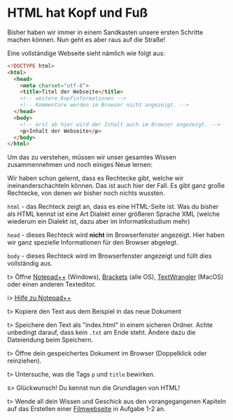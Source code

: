 # HTML hat Kopf und Fuß

Bisher haben wir immer in einem Sandkasten unsere ersten Schritte machen können. Nun geht es aber raus auf die Straße!

Eine vollständige Webseite sieht nämlich wie folgt aus:

```html
<!DOCTYPE html>
<html>
  <head>
	<meta charset="utf-8">
    <title>Titel der Webseite</title>
    <!-- weitere Kopfinformationen -->
    <!-- Kommentare werden im Browser nicht angezeigt. -->
  </head>
  <body>
	<!-- erst ab hier wird der Inhalt auch im Browser angezeigt. -->
    <p>Inhalt der Webseite</p>
  </body>
</html>
```

Um das zu verstehen, müssen wir unser gesamtes Wissen zusammennehmen und noch einiges Neue lernen:

Wir haben schon gelernt, dass es Rechtecke gibt, welche wir ineinanderschachteln können. Das ist auch hier der Fall. Es gibt ganz große Rechtecke, von denen wir bisher noch nichts wussten.

`html` - das Rechteck zeigt an, dass es eine HTML-Seite ist. Was du bisher als HTML kennst ist eine Art Dialekt einer größeren Sprache XML (welche wiederum ein Dialekt ist, dazu aber im Informatikstudium mehr)

`head` - dieses Rechteck wird **nicht** im Browserfenster angezeigt. Hier haben wir ganz spezielle Informationen für den Browser abgelegt.

`body` - dieses Rechteck wird im Browserfenster angezeigt und füllt dies vollständig aus.

t> Öffne [Notepad++](https://notepad-plus-plus.org/) (Windows), [Brackets](http://brackets.io/) (alle OS), [TextWrangler](https://itunes.apple.com/de/app/textwrangler/id404010395?mt=12) (MacOS) oder einen anderen Texteditor.

i> [Hilfe zu Notepad++](https://youtu.be/uuXvdouR-Hw)

t> Kopiere den Text aus dem Beispiel in das neue Dokument

t> Speichere den Text als "index.html" in einem sicheren Ordner. Achte  unbedingt darauf, dass kein `.txt` am Ende steht. Ändere dazu die Dateiendung beim Speichern.

t> Öffne dein gespeichertes Dokument im Browser (Doppelklick oder reinziehen).

t> Untersuche, was die Tags `p` und `title` bewirken.

s> Glückwunsch! Du kennst nun die Grundlagen von HTML!

t> Wende all dein Wissen und Geschick aus den vorangegangenen Kapiteln auf das Erstellen einer [Filmwebseite](filmwebseite.md) in Aufgabe 1-2 an.